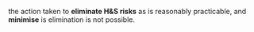 the action taken to **eliminate H&S risks**  as is reasonably practicable, and **minimise** is elimination is not possible.